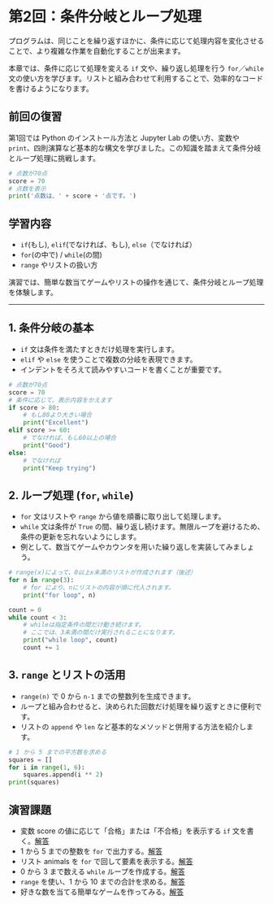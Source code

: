 # 第2回：条件分岐とループ処理

プログラムは、同じことを繰り返すほかに、条件に応じて処理内容を変化させることで、より複雑な作業を自動化することが出来ます。

本章では、条件に応じて処理を変える `if` 文や、繰り返し処理を行う `for`／`while` 文の使い方を学びます。リストと組み合わせて利用することで、効率的なコードを書けるようになります。

## 前回の復習

第1回では Python のインストール方法と Jupyter Lab の使い方、変数や `print`、四則演算など基本的な構文を学びました。この知識を踏まえて条件分岐とループ処理に挑戦します。

```python
# 点数が70点
score = 70
# 点数を表示
print('点数は、' + score + '点です。')
```

## 学習内容

- `if`(もし), `elif`(でなければ、もし), `else`（でなければ）
- `for`(の中で) / `while`(の間)
- `range` やリストの扱い方

演習では、簡単な数当てゲームやリストの操作を通じて、条件分岐とループ処理を体験します。

---

## 1. 条件分岐の基本

- `if` 文は条件を満たすときだけ処理を実行します。
- `elif` や `else` を使うことで複数の分岐を表現できます。
- インデントをそろえて読みやすいコードを書くことが重要です。

```python
# 点数が70点
score = 70
# 条件に応じて、表示内容をかえます
if score > 80:
    # もし80より大きい場合
    print("Excellent")
elif score >= 60:
    # でなければ、もし60以上の場合
    print("Good")
else:
    # でなければ
    print("Keep trying")
```

## 2. ループ処理 (`for`, `while`)

- `for` 文はリストや `range` から値を順番に取り出して処理します。
- `while` 文は条件が `True` の間、繰り返し続けます。無限ループを避けるため、条件の更新を忘れないようにします。
- 例として、数当てゲームやカウンタを用いた繰り返しを実装してみましょう。

```python
# range(x)によって、0以上x未満のリストが作成されます（後述）
for n in range(3):
    # for により、nにリストの内容が順に代入されます。
    print("for loop", n)

count = 0
while count < 3:
    # whileは指定条件の間だけ動き続けます。
    # ここでは、3未満の間だけ実行されることになります。
    print("while loop", count)
    count += 1
```

## 3. `range` とリストの活用

- `range(n)` で 0 から `n-1` までの整数列を生成できます。
- ループと組み合わせると、決められた回数だけ処理を繰り返すときに便利です。
- リストの `append` や `len` など基本的なメソッドと併用する方法を紹介します。

```python
# 1 から 5 までの平方数を求める
squares = []
for i in range(1, 6):
    squares.append(i ** 2)
print(squares)
```

## 演習課題

- 変数 score の値に応じて「合格」または「不合格」を表示する `if` 文を書く。[解答](../example/session02_example.md#演習課題-1)
- 1 から 5 までの整数を `for` で出力する。[解答](../example/session02_example.md#演習課題-2)
- リスト animals を `for` で回して要素を表示する。[解答](../example/session02_example.md#演習課題-3)
- 0 から 3 まで数える `while` ループを作成する。[解答](../example/session02_example.md#演習課題-4)
- `range` を使い、1 から 10 までの合計を求める。[解答](../example/session02_example.md#演習課題-5)
- 好きな数を当てる簡単なゲームを作ってみる。[解答](../example/session02_example.md#演習課題-6)
